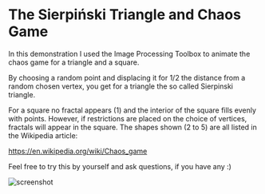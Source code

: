 # The Sierpiński Triangle and Chaos Game


In this demonstration I used the Image Processing Toolbox to animate the chaos game for a triangle and a square.

By choosing a random point and displacing it for 1/2 the distance from a random chosen vertex, you get for a triangle the so called Sierpinski triangle. 

For a square no fractal appears (1) and the interior of the square fills evenly with points. However, if restrictions are placed on the choice of vertices, fractals will appear in the square. The shapes shown (2 to 5) are all listed in the Wikipedia article:

https://en.wikipedia.org/wiki/Chaos_game

Feel free to try this by yourself and ask questions, if you have any :)

![screenshot](https://user-images.githubusercontent.com/64934810/223697769-e7169a91-c120-4cf8-aeef-7cefe459bd8b.png)


